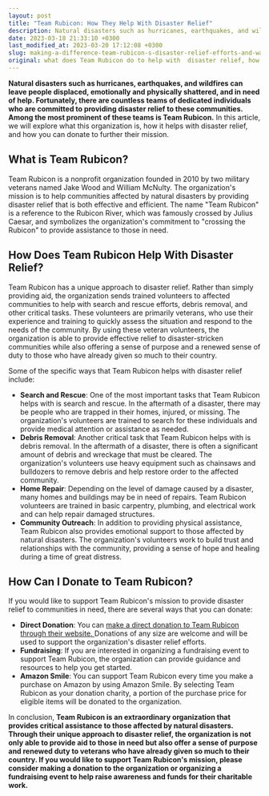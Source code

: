 ```yaml
---
layout: post
title: "Team Rubicon: How They Help With Disaster Relief"
description: Natural disasters such as hurricanes, earthquakes, and wildfires can leave people displaced, emotionally and physically shattered, and in need of help. Fortunately, there are countless teams of dedicated individuals who are committed to providing disaster relief to these communities. Among the most prominent of these teams is Team Rubicon. 
date: 2023-03-18 21:33:10 +0300
last_modified_at: 2023-03-20 17:12:08 +0300
slug: making-a-difference-team-rubicon-s-disaster-relief-efforts-and-ways-to-donate
original: what does Team Rubicon do to help with  disaster relief, how do they do it, how can i donate?
---
```

**Natural disasters such as hurricanes, earthquakes, and wildfires can leave people displaced, emotionally and physically shattered, and in need of help. Fortunately, there are countless teams of dedicated individuals who are committed to providing disaster relief to these communities. Among the most prominent of these teams is Team Rubicon.** In this article, we will explore what this organization is, how it helps with disaster relief, and how you can donate to further their mission.

## What is Team Rubicon?

Team Rubicon is a nonprofit organization founded in 2010 by two military veterans named Jake Wood and William McNulty. The organization's mission is to help communities affected by natural disasters by providing disaster relief that is both effective and efficient. The name "Team Rubicon" is a reference to the Rubicon River, which was famously crossed by Julius Caesar, and symbolizes the organization's commitment to "crossing the Rubicon" to provide assistance to those in need.

## How Does Team Rubicon Help With Disaster Relief?

Team Rubicon has a unique approach to disaster relief. Rather than simply providing aid, the organization sends trained volunteers to affected communities to help with search and rescue efforts, debris removal, and other critical tasks. These volunteers are primarily veterans, who use their experience and training to quickly assess the situation and respond to the needs of the community. By using these veteran volunteers, the organization is able to provide effective relief to disaster-stricken communities while also offering a sense of purpose and a renewed sense of duty to those who have already given so much to their country.

Some of the specific ways that Team Rubicon helps with disaster relief include:

* **Search and Rescue**: One of the most important tasks that Team Rubicon helps with is search and rescue. In the aftermath of a disaster, there may be people who are trapped in their homes, injured, or missing. The organization's volunteers are trained to search for these individuals and provide medical attention or assistance as needed.
* **Debris Removal**: Another critical task that Team Rubicon helps with is debris removal. In the aftermath of a disaster, there is often a significant amount of debris and wreckage that must be cleared. The organization's volunteers use heavy equipment such as chainsaws and bulldozers to remove debris and help restore order to the affected community.
* **Home Repair**: Depending on the level of damage caused by a disaster, many homes and buildings may be in need of repairs. Team Rubicon volunteers are trained in basic carpentry, plumbing, and electrical work and can help repair damaged structures.
* **Community Outreach**: In addition to providing physical assistance, Team Rubicon also provides emotional support to those affected by natural disasters. The organization's volunteers work to build trust and relationships with the community, providing a sense of hope and healing during a time of great distress.

## How Can I Donate to Team Rubicon?

If you would like to support Team Rubicon's mission to provide disaster relief to communities in need, there are several ways that you can donate:

* **Direct Donation**: You can [make a direct donation to Team Rubicon through their website. ](https://teamrubiconusa.org/)Donations of any size are welcome and will be used to support the organization's disaster relief efforts.
* **Fundraising**: If you are interested in organizing a fundraising event to support Team Rubicon, the organization can provide guidance and resources to help you get started.
* **Amazon Smile**: You can support Team Rubicon every time you make a purchase on Amazon by using Amazon Smile. By selecting Team Rubicon as your donation charity, a portion of the purchase price for eligible items will be donated to the organization.

In conclusion, **Team Rubicon is an extraordinary organization that provides critical assistance to those affected by natural disasters. Through their unique approach to disaster relief, the organization is not only able to provide aid to those in need but also offer a sense of purpose and renewed duty to veterans who have already given so much to their country. If you would like to support Team Rubicon's mission, please consider making a donation to the organization or organizing a fundraising event to help raise awareness and funds for their charitable work.**
